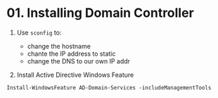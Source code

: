 # 01. Installing Domain Controller

1. Use ```sconfig``` to:
    - change the hostname
    - chante the IP address to static
    - change the DNS to our own IP addr

2. Install Active Directive Windows Feature

```shell
Install-WindowsFeature AD-Domain-Services -includeManagementTools
```



